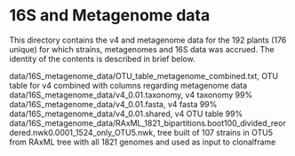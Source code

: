 # 16S and Metagenome data
This directory contains the v4 and metagenome data for the 192 plants (176 unique) for which strains, metagenomes and 16S data was accrued. The identity of the contents is described in brief below.

data/16S_metagenome_data/OTU_table_metagenome_combined.txt, OTU table for v4 combined with columns regarding metagenome data
data/16S_metagenome_data/v4_0.01.taxonomy, v4 taxonomy 99%
data/16S_metagenome_data/v4_0.01.fasta, v4 fasta 99%
data/16S_metagenome_data/v4_0.01.shared, v4 OTU table 99%
data/16S_metagenome_data/RAxML_1821_bipartitions.boot100_divided_reordered.nwk0.0001_1524_only_OTU5.nwk, tree built of 107 strains in OTU5 from RAxML tree with all 1821 genomes and used as input to clonalframe
